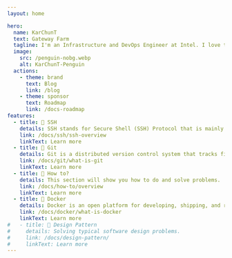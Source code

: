 ```yaml
---
layout: home

hero:
  name: KarChunT
  text: Gateway Farm
  tagline: I'm an Infrastructure and DevOps Engineer at Intel. I love to code and design software architecture.
  image:
    src: /penguin-nobg.webp
    alt: KarChunT-Penguin
  actions:
    - theme: brand
      text: Blog
      link: /blog
    - theme: sponsor
      text: Roadmap
      link: /docs-roadmap
features:
  - title: 🍇 SSH
    details: SSH stands for Secure Shell (SSH) Protocol that is mainly used to connect to a Linux server remotely.
    link: /docs/ssh/ssh-overview
    linkText: Learn more
  - title: 🍈 Git
    details: Git is a distributed version control system that tracks file changes.
    link: /docs/git/what-is-git
    linkText: Learn more
  - title: 🥥 How to?
    details: This section will show you how to do and solve problems.
    link: /docs/how-to/overview
    linkText: Learn more
  - title: 🍉 Docker
    details: Docker is an open platform for developing, shipping, and running applications.
    link: /docs/docker/what-is-docker
    linkText: Learn more
#   - title: 🥑 Design Pattern
#     details: Solving typical software design problems.
#     link: /docs/design-pattern/
#     linkText: Learn more
---
```

